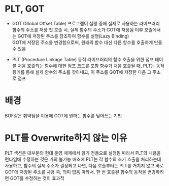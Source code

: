 
# PLT, GOT
- GOT (Global Offset Table)
프로그램이 실행 중에 실제로 사용하는 라이브러리 함수의 주소를 저장
첫 호출 시, 실제 함수의 주소가 GOT에 저장됨
이후 호출에서는 GOT에 저장된 주소를 참조하여 함수를 실행(Lazy Binding)  
GOT에 저장된 주소를 변경함으로써, 원래의 함수 대신 다른 함수를 호출하게 만들 수 있음

- PLT (Procedure Linkage Table)
동적 라이브러리의 함수 호출을 위한 점프 테이블
처음 호출되는 함수에 대한 점프 코드를 포함
함수가 처음 호출될 때, PLT는 동적 링커를 통해 실제 함수의 주소를 찾아내고, 이 주소를 GOT에 저장한 다음 그 주소로 점프


# 배경
BOF같은 취약점을 이용해 GOT에 원하는 함수를 덮어쓰는 기법


# PLT를 Overwrite하지 않는 이유
PLT 섹션은 대부분의 현대 운영 체제에서 읽기 전용으로 설정됨 
따라서 PLT의 내용을 런타임에 수정하는 것은 거의 불가능
애초에 PLT는 각 함수의 초기 호출을 처리하는데 사용하고, 
함수의 실제 주소가 결정되고 나면, 다음 호출부터는 PLT를 거치지 않고 바로 GOT에 저장된 주소를 사용
즉, 의미 없음
따라서, 한 번 호출된 함수의 동작을 변경하려면 GOT를 수정하는 것이 효과적


